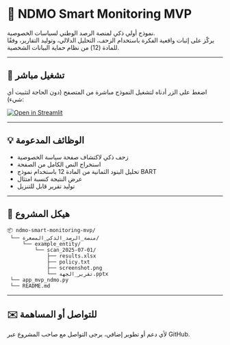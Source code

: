 
# 🧩 NDMO Smart Monitoring MVP

نموذج أولي ذكي لمنصة الرصد الوطني لسياسات الخصوصية.  
يركّز على إثبات واقعية الفكرة باستخدام الزحف، التحليل الدلالي، وتوليد التقارير، وفقًا للمادة (12) من نظام حماية البيانات الشخصية.

---

## 🚀 تشغيل مباشر

اضغط على الزر أدناه لتشغيل النموذج مباشرة من المتصفح (دون الحاجة لتثبيت أي شيء):

[![Open in Streamlit](https://static.streamlit.io/badges/streamlit_badge_black_white.svg)](https://share.streamlit.io/alramady/ndmo-smart-monitoring-mvp/main/منصة_الرصد_الذكي_المصغرة/app_mvp_ndmo.py)

---

## 💡 الوظائف المدعومة

- زحف ذكي لاكتشاف صفحة سياسة الخصوصية
- استخراج النص الكامل من الصفحة
- تحليل البنود الثمانية من المادة 12 باستخدام نموذج BART
- عرض النتيجة كنسبة امتثال
- توليد تقرير قابل للتنزيل

---

## 📁 هيكل المشروع

```
📦 ndmo-smart-monitoring-mvp/
 └── منصة_الرصد_الذكي_المصغرة/
     └── example_entity/
         └── scan_2025-07-01/
             ├── results.xlsx
             ├── policy.txt
             ├── screenshot.png
             └── تقرير_الجهة.pptx
 └── app_mvp_ndmo.py
 └── README.md
```

---

## ✉️ للتواصل أو المساهمة

لأي دعم أو تطوير إضافي، يرجى التواصل مع صاحب المشروع عبر GitHub.

